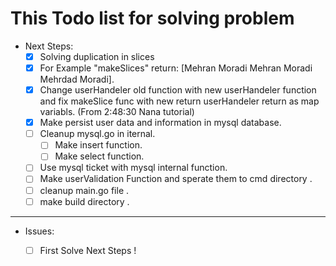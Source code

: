 # This Todo list for solving problem 
* Next Steps: 
    - [x] Solving duplication in slices 
    - [x] For Example "makeSlices" return:  [Mehran Moradi Mehran Moradi Mehrdad Moradi].
    - [x] Change userHandeler old function with new userHandeler function and fix makeSlice func with new return userHandeler return as map variabls. (From 2:48:30 Nana tutorial)
    - [x] Make persist user data and information in mysql database.
    - [ ] Cleanup mysql.go in iternal.
        - [ ] Make insert function. 
        - [ ] Make select function. 
    - [ ] Use mysql ticket with mysql internal function.
    - [ ] Make userValidation Function and sperate them to cmd directory . 
    - [ ] cleanup main.go file . 
    - [ ] make build directory .
    
---

* Issues: 
    - [ ] First Solve Next Steps !

